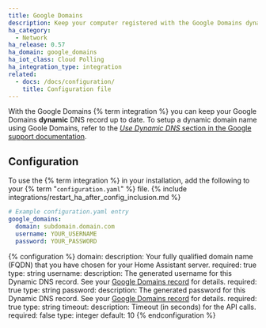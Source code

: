 ```yaml
---
title: Google Domains
description: Keep your computer registered with the Google Domains dynamic DNS.
ha_category:
  - Network
ha_release: 0.57
ha_domain: google_domains
ha_iot_class: Cloud Polling
ha_integration_type: integration
related:
  - docs: /docs/configuration/
    title: Configuration file
---
```


With the Google Domains {% term integration %} you can keep your Google Domains **dynamic** DNS record up to date. To setup a dynamic domain name using Goole Domains, refer to the [_Use Dynamic DNS_ section in the Google support documentation](https://support.google.com/domains/answer/6147083).

## Configuration

To use the {% term integration %} in your installation, add the following to your {% term "`configuration.yaml`" %} file.
{% include integrations/restart_ha_after_config_inclusion.md %}

```yaml
# Example configuration.yaml entry
google_domains:
  domain: subdomain.domain.com
  username: YOUR_USERNAME
  password: YOUR_PASSWORD
```

{% configuration %}
  domain:
    description: Your fully qualified domain name (FQDN) that you have chosen for your Home Assistant server.
    required: true
    type: string
  username:
    description: The generated username for this Dynamic DNS record. See your [Google Domains record](https://support.google.com/domains/answer/6147083) for details.
    required: true
    type: string
  password:
    description: The generated password for this Dynamic DNS record. See your [Google Domains record](https://support.google.com/domains/answer/6147083) for details.
    required: true
    type: string
  timeout:
    description: Timeout (in seconds) for the API calls.
    required: false
    type: integer
    default: 10
{% endconfiguration %}
